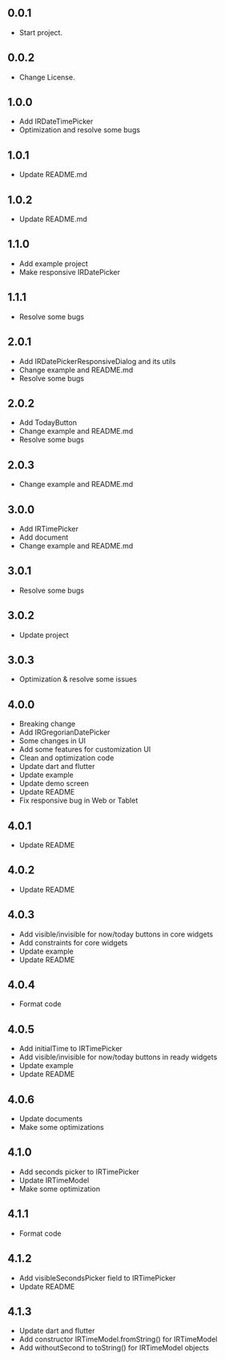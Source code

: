 ## 0.0.1

* Start project.

## 0.0.2

* Change License.

## 1.0.0

* Add IRDateTimePicker
* Optimization and resolve some bugs

## 1.0.1

* Update README.md

## 1.0.2

* Update README.md

## 1.1.0

* Add example project
* Make responsive IRDatePicker

## 1.1.1

* Resolve some bugs

## 2.0.1

* Add IRDatePickerResponsiveDialog and its utils
* Change example and README.md
* Resolve some bugs

## 2.0.2

* Add TodayButton
* Change example and README.md
* Resolve some bugs

## 2.0.3

* Change example and README.md

## 3.0.0

* Add IRTimePicker
* Add document
* Change example and README.md

## 3.0.1

* Resolve some bugs

## 3.0.2

* Update project

## 3.0.3

* Optimization & resolve some issues

## 4.0.0

* Breaking change
* Add IRGregorianDatePicker
* Some changes in UI
* Add some features for customization UI
* Clean and optimization code
* Update dart and flutter
* Update example
* Update demo screen
* Update README
* Fix responsive bug in Web or Tablet

## 4.0.1

* Update README

## 4.0.2

* Update README

## 4.0.3

* Add visible/invisible for now/today buttons in core widgets
* Add constraints for core widgets
* Update example
* Update README

## 4.0.4

* Format code

## 4.0.5

* Add initialTime to IRTimePicker
* Add visible/invisible for now/today buttons in ready widgets
* Update example
* Update README

## 4.0.6

* Update documents
* Make some optimizations

## 4.1.0

* Add seconds picker to IRTimePicker
* Update IRTimeModel
* Make some optimization

## 4.1.1

* Format code

## 4.1.2

* Add visibleSecondsPicker field to IRTimePicker
* Update README

## 4.1.3

* Update dart and flutter
* Add constructor IRTimeModel.fromString() for IRTimeModel
* Add withoutSecond to toString() for IRTimeModel objects
